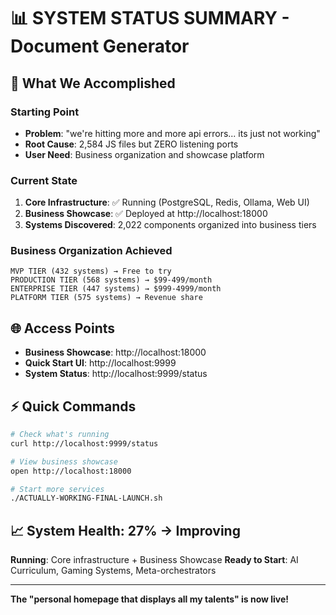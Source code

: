 # 📊 SYSTEM STATUS SUMMARY - Document Generator

## 🎯 What We Accomplished

### Starting Point
- **Problem**: "we're hitting more and more api errors... its just not working"
- **Root Cause**: 2,584 JS files but ZERO listening ports
- **User Need**: Business organization and showcase platform

### Current State
1. **Core Infrastructure**: ✅ Running (PostgreSQL, Redis, Ollama, Web UI)
2. **Business Showcase**: ✅ Deployed at http://localhost:18000
3. **Systems Discovered**: 2,022 components organized into business tiers

### Business Organization Achieved
```
MVP TIER (432 systems) → Free to try
PRODUCTION TIER (568 systems) → $99-499/month  
ENTERPRISE TIER (447 systems) → $999-4999/month
PLATFORM TIER (575 systems) → Revenue share
```

## 🌐 Access Points

- **Business Showcase**: http://localhost:18000
- **Quick Start UI**: http://localhost:9999
- **System Status**: http://localhost:9999/status

## ⚡ Quick Commands

```bash
# Check what's running
curl http://localhost:9999/status

# View business showcase
open http://localhost:18000

# Start more services
./ACTUALLY-WORKING-FINAL-LAUNCH.sh
```

## 📈 System Health: 27% → Improving

**Running**: Core infrastructure + Business Showcase
**Ready to Start**: AI Curriculum, Gaming Systems, Meta-orchestrators

---

**The "personal homepage that displays all my talents" is now live!**